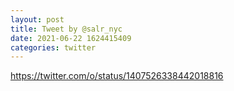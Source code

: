```yaml
--- 
layout: post 
title: Tweet by @salr_nyc 
date: 2021-06-22 1624415409 
categories: twitter 
--- 
```

https://twitter.com/o/status/1407526338442018816